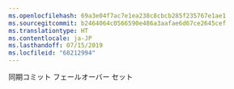 ```yaml
---
ms.openlocfilehash: 69a3e04f7ac7e1ea238c8cbcb285f235767e1ae1
ms.sourcegitcommit: b2464064c0566590e486a3aafae6d67ce2645cef
ms.translationtype: HT
ms.contentlocale: ja-JP
ms.lasthandoff: 07/15/2019
ms.locfileid: "68212994"
---
```

 同期コミット フェールオーバー セット 